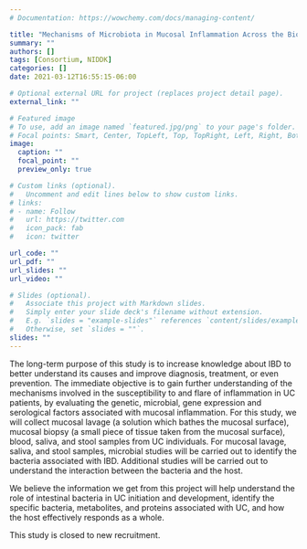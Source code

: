 ```yaml
---
# Documentation: https://wowchemy.com/docs/managing-content/

title: "Mechanisms of Microbiota in Mucosal Inflammation Across the Biologic Demarcation of Ulcerative Colitis"
summary: ""
authors: []
tags: [Consortium, NIDDK]
categories: []
date: 2021-03-12T16:55:15-06:00

# Optional external URL for project (replaces project detail page).
external_link: ""

# Featured image
# To use, add an image named `featured.jpg/png` to your page's folder.
# Focal points: Smart, Center, TopLeft, Top, TopRight, Left, Right, BottomLeft, Bottom, BottomRight.
image:
  caption: ""
  focal_point: ""
  preview_only: true

# Custom links (optional).
#   Uncomment and edit lines below to show custom links.
# links:
# - name: Follow
#   url: https://twitter.com
#   icon_pack: fab
#   icon: twitter

url_code: ""
url_pdf: ""
url_slides: ""
url_video: ""

# Slides (optional).
#   Associate this project with Markdown slides.
#   Simply enter your slide deck's filename without extension.
#   E.g. `slides = "example-slides"` references `content/slides/example-slides.md`.
#   Otherwise, set `slides = ""`.
slides: ""
---
```


The long-term purpose of this study is to increase knowledge about IBD to better understand its causes and improve diagnosis, treatment, or even prevention. The immediate objective is to gain further understanding of the mechanisms involved in the susceptibility to and flare of inflammation in UC patients, by evaluating the genetic, microbial, gene expression and serological factors associated with mucosal inflammation. For this study, we will collect mucosal lavage (a solution which bathes the mucosal surface), mucosal biopsy (a small piece of tissue taken from the mucosal surface), blood, saliva, and stool samples from UC individuals. For mucosal lavage, saliva, and stool samples, microbial studies will be carried out to identify the bacteria associated with IBD. Additional studies will be carried out to understand the interaction between the bacteria and the host.

We believe the information we get from this project will help understand the role of intestinal bacteria in UC initiation and development, identify the specific bacteria, metabolites, and proteins associated with UC, and how the host effectively responds as a whole.

This study is closed to new recruitment.
